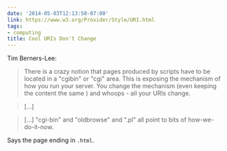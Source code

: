```yaml
---
date: '2014-05-03T12:13:50-07:00'
link: https://www.w3.org/Provider/Style/URI.html
tags:
- computing
title: Cool URIs Don't Change
---
```


Tim Berners-Lee:

>There is a crazy notion that pages produced by scripts have to be located in a "cgibin" or "cgi" area. This is exposing the mechanism of how you run your server. You change the mechanism (even keeping the content the same ) and whoops - all your URIs change.

>[...]

>[...] "cgi-bin" and "oldbrowse" and ".pl" all point to bits of how-we-do-it-now.

Says the page ending in `.html`.
